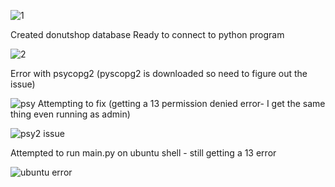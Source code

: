 ![1](https://github.com/E2codes/635-Midterm/assets/99756272/69a5f956-c09b-49b2-ad2b-16ff1df6940f)


Created donutshop database 
Ready to connect to python program

![2](https://github.com/E2codes/635-Midterm/assets/99756272/4bd63a68-aa52-42b0-80bb-547740c0f399)


Error with psycopg2 (pyscopg2 is downloaded so need to figure out the issue)

![psy](https://github.com/E2codes/635-Midterm/assets/99756272/3124ae66-2034-4813-9820-5d05996edc17)
Attempting to fix (getting a 13 permission denied error- I get the same thing even running as admin)

![psy2 issue](https://github.com/E2codes/635-Midterm/assets/99756272/59c15a23-6004-4d1c-8d0c-cfeeaca324f4)


Attempted to run main.py on ubuntu shell - still getting a 13 error 


![ubuntu error](https://github.com/E2codes/635-Midterm/assets/99756272/8a3f02f9-9f2b-4766-8b28-f8bf3ef77635)

